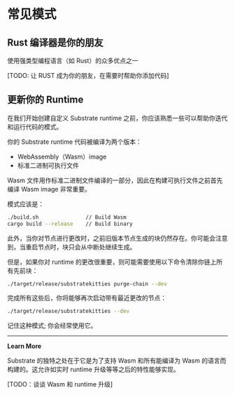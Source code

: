 # 常见模式

## Rust 编译器是你的朋友

使用强类型编程语言（如 Rust）的众多优点之一

[TODO: 让 RUST 成为你的朋友，在需要时帮助你添加代码]

## 更新你的 Runtime

在我们开始创建自定义 Substrate runtime 之前，你应该熟悉一些可以帮助你迭代和运行代码的模式。

你的 Substrate runtime 代码被编译为两个版本：

- WebAssembly（Wasm）image
- 标准二进制可执行文件

Wasm 文件用作标准二进制文件编译的一部分，因此在构建可执行文件之前首先编译 Wasm image 非常重要。

模式应该是：

```bash
./build.sh               // Build Wasm
cargo build --release    // Build binary
```

此外，当你对节点进行更改时，之前旧版本节点生成的块仍然存在。你可能会注意到，当重启节点时，块只会从中断处继续生成。

但是，如果你对 runtime 的更改很重要，则可能需要使用以下命令清除你链上所有先前块：

```bash
./target/release/substratekitties purge-chain --dev
```

完成所有这些后，你将能够再次启动带有最近更改的节点：

```bash
./target/release/substratekitties --dev
```

记住这种模式; 你会经常使用它。

---

**Learn More**

Substrate 的独特之处在于它是为了支持 Wasm 和所有能编译为 Wasm 的语言而构建的。这允许如实时 runtime 升级等等之后的特性能够实现。

[TODO：谈谈 Wasm 和 runtime 升级]
